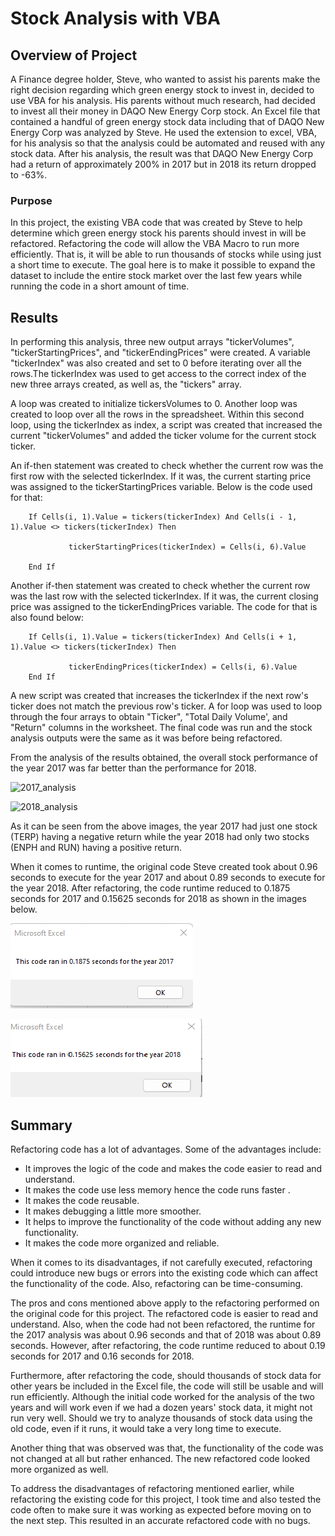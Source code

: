 # Stock Analysis with VBA
## Overview of Project 
A Finance degree holder, Steve, who wanted to assist his parents make the right decision regarding which  green energy stock to invest in, decided to use VBA for his analysis. His parents without much research, had decided to invest all their money in DAQO New Energy Corp stock. An Excel file that contained a handful of green energy stock data including that of DAQO New Energy Corp was analyzed by Steve. He used the extension to excel, VBA, for his analysis so that the analysis could be automated and reused with any stock data. After his analysis, the result was that DAQO New Energy Corp had a return of approximately 200% in 2017 but in 2018 its return dropped to -63%.

### Purpose

In this project, the existing VBA code that was created by Steve to help determine which green energy stock his parents should invest in will be refactored. Refactoring the code will allow the VBA Macro to run more efficiently. That is, it will be able to run thousands of stocks while using just a short time to execute. The goal here is to make it possible to expand the dataset to include the entire stock market over the last few years while running the code in a short amount of time.  


## Results

In performing this analysis, three new output arrays "tickerVolumes", "tickerStartingPrices", and "tickerEndingPrices" were created. A variable "tickerIndex" was also created and set to 0 before iterating over all the rows.The tickerIndex was used to get access to the correct index of the new three arrays created, as well as, the "tickers" array.

A loop was created to initialize tickersVolumes to 0. Another loop was created to loop over all the rows in the spreadsheet. Within this second loop, using the tickerIndex as index, a script was created that increased the current "tickerVolumes" and added the ticker volume for the current stock ticker.

An if-then statement was created to check whether the current row was the first row with the selected tickerIndex. If it was, the current starting price was assigned to the tickerStartingPrices variable. Below is the code used for that:

``` VBA
    If Cells(i, 1).Value = tickers(tickerIndex) And Cells(i - 1, 1).Value <> tickers(tickerIndex) Then
            
             tickerStartingPrices(tickerIndex) = Cells(i, 6).Value
                
    End If
```

Another if-then statement was created to check whether the current row was the last row with the selected tickerIndex. If it was, the current closing price was assigned to the tickerEndingPrices variable. The code for that is also found below:

``` VBA
    If Cells(i, 1).Value = tickers(tickerIndex) And Cells(i + 1, 1).Value <> tickers(tickerIndex) Then
            
             tickerEndingPrices(tickerIndex) = Cells(i, 6).Value
    End If
```

A new script was created that increases the tickerIndex if the next row's ticker does not match the previous row's ticker. A for loop was used to loop through the four arrays to obtain "Ticker", "Total Daily Volume', and "Return" columns in the worksheet. The final code was run and the stock analysis outputs were the same as it was before being refactored. 



From the analysis of the results obtained, the overall stock performance of the year 2017 was far better than the performance for 2018. 

![2017_analysis](https://user-images.githubusercontent.com/102351522/168691875-0eb19e26-3d7b-4626-8f1e-7d6990c71240.png)


![2018_analysis](https://user-images.githubusercontent.com/102351522/168691955-5f90f1b0-847b-4eb9-a941-61db255c16c7.png)

As it can be seen from the above images, the year 2017 had just one stock (TERP) having a negative return while the year 2018 had only two stocks (ENPH and RUN) having a positive return. 

When it comes to runtime, the original code Steve created took about 0.96 seconds to execute for the year 2017 and about 0.89 seconds to execute for the year 2018. After refactoring, the code runtime reduced to 0.1875 seconds for 2017 and 0.15625 seconds for 2018 as shown in the images below.

![2017image](https://github.com/GerlechJen/stock-analysis/blob/main/RESOURCES/VBA_Challenge_2017.png)

![2018image](https://github.com/GerlechJen/stock-analysis/blob/main/RESOURCES/VBA_Challenge_2018.png)

## Summary 
Refactoring code has a lot of advantages. Some of the advantages include:
- It improves the logic of the code and makes the code easier to read and understand.
- It makes the code use less memory hence the code runs faster .
- It makes the code reusable.
- It makes debugging a little more smoother.
- It helps to improve the functionality of the code without adding any new functionality.
- It makes the code more organized and reliable.

When it comes to its disadvantages, if not carefully executed, refactoring could introduce new bugs or errors into the existing code which can affect the functionality of the code. Also, refactoring can be time-consuming.

The pros and cons mentioned above apply to the refactoring performed on the original code for this project. The refactored code is easier to read and understand. Also, when the code had not been refactored, the runtime for the 2017 analysis was about 0.96 seconds and that of 2018 was about 0.89 seconds. However, after refactoring, the code runtime reduced to about 0.19 seconds for 2017 and 0.16 seconds for 2018.

Furthermore, after refactoring the code, should thousands of stock data for other years be included in the Excel file, the code will still be usable and will run efficiently. Although the initial code worked for the analysis of the two years and will work even if we had a dozen years' stock data, it might not run very well. Should we try to analyze thousands of stock data using the old code, even if it runs, it would take a very long time to execute.

Another thing that was observed was that, the functionality of the code was not changed at all but rather enhanced. The new refactored code looked more organized as well.

To address the disadvantages of refactoring mentioned earlier, while refactoring the existing code for this project, I took time and also tested the code often to make sure it was working as expected before moving on to the next step. This resulted in an accurate refactored code with no bugs.
